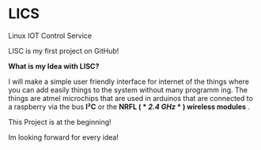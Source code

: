# LICS
Linux IOT Control Service

LISC is my first project on GitHub!

**What is my Idea with LISC?**

I will make a simple user friendly interface for internet of the things where you can add easily things to the system without many programm ing.
The things are atmel microchips that are used in arduinos that are connected to a raspberry via the bus **I²C** or the **NRFL ( * *2.4 GHz* *  ) wireless modules** .

This Project is at the beginning!

Im looking forward for every idea! 
